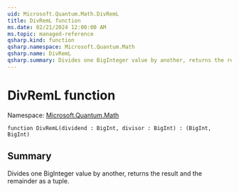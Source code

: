 ```yaml
---
uid: Microsoft.Quantum.Math.DivRemL
title: DivRemL function
ms.date: 02/21/2024 12:00:00 AM
ms.topic: managed-reference
qsharp.kind: function
qsharp.namespace: Microsoft.Quantum.Math
qsharp.name: DivRemL
qsharp.summary: Divides one BigInteger value by another, returns the result and the remainder as a tuple.
---
```


# DivRemL function

Namespace: [Microsoft.Quantum.Math](xref:Microsoft.Quantum.Math)

```qsharp
function DivRemL(dividend : BigInt, divisor : BigInt) : (BigInt, BigInt)
```

## Summary
Divides one BigInteger value by another, returns the result and the remainder as a tuple.
